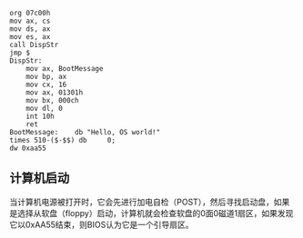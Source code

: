```
org 07c00h
mov ax, cs
mov ds, ax
mov es, ax
call DispStr
jmp $
DispStr:
    mov ax, BootMessage
    mov bp, ax
    mov cx, 16
    mov ax, 01301h
    mov bx, 000ch
    mov dl, 0
    int 10h
    ret
BootMessage:    db "Hello, OS world!"
times 510-($-$$) db     0;
dw 0xaa55
```

## 计算机启动

当计算机电源被打开时，它会先进行加电自检（POST），然后寻找启动盘，如果是选择从软盘（floppy）启动，计算机就会检查软盘的0面0磁道1扇区，如果发现它以0xAA55结束，则BIOS认为它是一个引导扇区。



